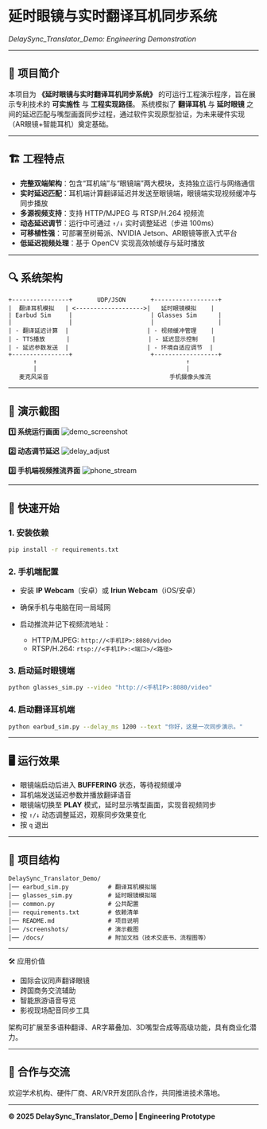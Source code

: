 # 延时眼镜与实时翻译耳机同步系统

*DelaySync_Translator_Demo: Engineering Demonstration*

---

## 📖 项目简介

本项目为 **《延时眼镜与实时翻译耳机同步系统》** 的可运行工程演示程序，旨在展示专利技术的 **可实施性** 与 **工程实现路径**。
系统模拟了 **翻译耳机** 与 **延时眼镜** 之间的延迟匹配与嘴型画面同步过程，通过软件实现原型验证，为未来硬件实现（AR眼镜+智能耳机）奠定基础。

---

## 🏗 工程特点

- **完整双端架构**：包含“耳机端”与“眼镜端”两大模块，支持独立运行与网络通信
- **实时延迟匹配**：耳机端计算翻译延迟并发送至眼镜端，眼镜端实现视频缓冲与同步播放
- **多源视频支持**：支持 HTTP/MJPEG 与 RTSP/H.264 视频流
- **动态延迟调节**：运行中可通过 `↑/↓` 实时调整延迟（步进 100ms）
- **可移植性强**：可部署至树莓派、NVIDIA Jetson、AR眼镜等嵌入式平台
- **低延迟视频处理**：基于 OpenCV 实现高效帧缓存与延时播放

---

## 🔍 系统架构

```text
+----------------+       UDP/JSON       +------------------+
|  翻译耳机模拟   | <------------------->|   延时眼镜模拟    |
| Earbud Sim     |                      | Glasses Sim      |
|                |                      |                  |
| - 翻译延迟计算  |                      | - 视频缓冲管理    |
| - TTS播放      |                      | - 延迟显示控制    |
| - 延迟参数发送  |                      | - 环境自适应调节  |
+----------------+                      +------------------+
       ↑                                          ↑
       |                                          |
   麦克风采音                                  手机摄像头推流
```

---

## 📸 演示截图

**1️⃣ 系统运行画面**
![demo_screenshot](screenshots/run_demo.jpg)

**2️⃣ 动态调节延迟**
![delay_adjust](screenshots/delay_adjust.jpg)

**3️⃣ 手机端视频推流界面**
![phone_stream](screenshots/phone_stream_ui.jpg)

---

## 🚀 快速开始

### 1. 安装依赖

```bash
pip install -r requirements.txt
```

### 2. 手机端配置

* 安装 **IP Webcam**（安卓）或 **Iriun Webcam**（iOS/安卓）
* 确保手机与电脑在同一局域网
* 启动推流并记下视频流地址：

  * HTTP/MJPEG: `http://<手机IP>:8080/video`
  * RTSP/H.264: `rtsp://<手机IP>:<端口>/<路径>`

### 3. 启动延时眼镜端

```bash
python glasses_sim.py --video "http://<手机IP>:8080/video"
```

### 4. 启动翻译耳机端

```bash
python earbud_sim.py --delay_ms 1200 --text "你好，这是一次同步演示。"
```

---

## 🖥 运行效果

* 眼镜端启动后进入 **BUFFERING** 状态，等待视频缓冲
* 耳机端发送延迟参数并播放翻译语音
* 眼镜端切换至 **PLAY** 模式，延时显示嘴型画面，实现音视频同步
* 按 `↑/↓` 动态调整延迟，观察同步效果变化
* 按 `q` 退出

---

## 📂 项目结构

```
DelaySync_Translator_Demo/
│── earbud_sim.py           # 翻译耳机模拟端
│── glasses_sim.py          # 延时眼镜模拟端
│── common.py               # 公共配置
│── requirements.txt        # 依赖清单
│── README.md               # 项目说明
│── /screenshots/           # 演示截图
│── /docs/                  # 附加文档（技术交底书、流程图等）
```

---

🛠 应用价值

* 国际会议同声翻译眼镜
* 跨国商务交流辅助
* 智能旅游语音导览
* 影视现场配音同步工具

架构可扩展至多语种翻译、AR字幕叠加、3D嘴型合成等高级功能，具有商业化潜力。

---

## 🤝 合作与交流

欢迎学术机构、硬件厂商、AR/VR开发团队合作，共同推进技术落地。

---

**© 2025 DelaySync\_Translator\_Demo | Engineering Prototype**
